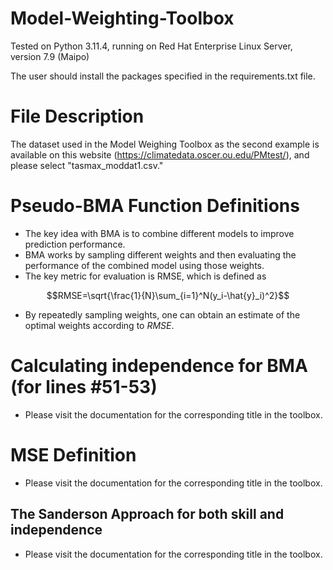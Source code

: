 # Model-Weighting-Toolbox
Tested on Python 3.11.4, running on Red Hat Enterprise Linux Server, version 7.9 (Maipo)

The user should install the packages specified in the requirements.txt file.

# File Description

The dataset used in the Model Weighing Toolbox as the second example is available on this website (https://climatedata.oscer.ou.edu/PMtest/), and please select "tasmax_moddat1.csv."       

# Pseudo-BMA Function Definitions

*   The key idea with BMA is to combine different models to improve prediction performance.
*   BMA works by sampling different weights and then evaluating the performance of the combined model using those weights.
* The key metric for evaluation is RMSE, which is defined as
```math
RMSE=\sqrt{\frac{1}{N}\sum_{i=1}^N(y_i-\hat{y}_i)^2}
```
* By repeatedly sampling weights, one can obtain an estimate of the optimal weights according to $RMSE$.

# Calculating independence for BMA (for lines #51-53)

* Please visit the documentation for the corresponding title in the toolbox.

# MSE Definition

* Please visit the documentation for the corresponding title in the toolbox.

## The Sanderson Approach for both skill and independence

* Please visit the documentation for the corresponding title in the toolbox.
